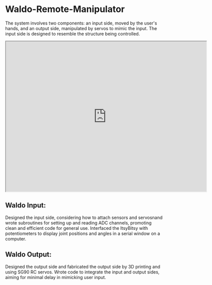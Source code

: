 # Waldo-Remote-Manipulator

The system involves two components: an input side, moved by the user's hands, and an output side, manipulated by servos to mimic the input. The input side is designed to resemble the structure being controlled.

<iframe src="https://drive.google.com/file/d/1vWRgFe2hMiQNUlWEOjfz0Tas3roO82In/preview" width="640" height="480" allow="autoplay"></iframe>

## Waldo Input:
Designed the input side, considering how to attach sensors and servosnand wrote subroutines for setting up and reading ADC channels, promoting clean and efficient code for general use. Interfaced the ItsyBitsy with potentiometers to display joint positions and angles in a serial window on a computer.

## Waldo Output:
Designed the output side and fabricated the output side by 3D printing and using SG90 RC servos. Wrote code to integrate the input and output sides, aiming for minimal delay in mimicking user input.
